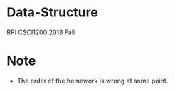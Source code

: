 # Data-Structure
RPI CSCI1200 2018 Fall

# Note

- The order of the homework is wrong at some point.
